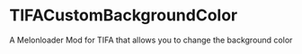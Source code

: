 # TIFACustomBackgroundColor
 A Melonloader Mod for TIFA that allows you to change the background color
